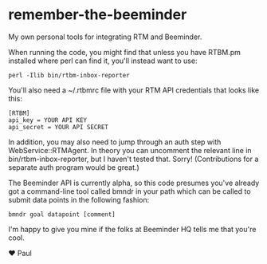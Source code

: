 remember-the-beeminder
======================

My own personal tools for integrating RTM and Beeminder.

When running the code, you might find that unless you have RTBM.pm
installed where perl can find it, you'll instead want to use:

    perl -Ilib bin/rtbm-inbox-reporter

You'll also need a ~/.rtbmrc file with your RTM API credentials
that looks like this:

    [RTBM]
    api_key = YOUR API KEY
    api_secret = YOUR API SECRET

In addition, you may also need to jump through an auth step with
WebService::RTMAgent.  In theory you can uncomment the relevant line
in bin/rtbm-inbox-reporter, but I haven't tested that.  Sorry!
(Contributions for a separate auth program would be great.)

The Beeminder API is currently alpha, so this code presumes you've
already got a command-line tool called bmndr in your path which can
be called to submit data points in the following fashion:

    bmndr goal datapoint [comment]

I'm happy to give you mine if the folks at Beeminder HQ tells me that
you're cool.

♥  Paul
